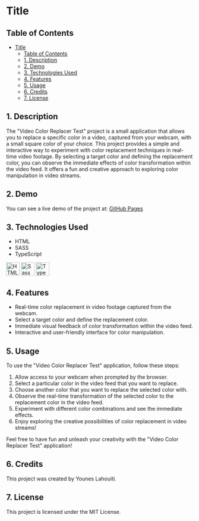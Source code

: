 # Title

## Table of Contents

- [Title](#title)
  - [Table of Contents](#table-of-contents)
  - [1. Description](#1-description)
  - [2. Demo](#2-demo)
  - [3. Technologies Used](#3-technologies-used)
  - [4. Features](#4-features)
  - [5. Usage](#5-usage)
  - [6. Credits](#6-credits)
  - [7. License](#7-license)

## 1. Description

The "Video Color Replacer Test" project is a small application that allows you to replace a specific color in a video, captured from your webcam, with a small square color of your choice. This project provides a simple and interactive way to experiment with color replacement techniques in real-time video footage. By selecting a target color and defining the replacement color, you can observe the immediate effects of color transformation within the video feed. It offers a fun and creative approach to exploring color manipulation in video streams.

## 2. Demo

You can see a live demo of the project at: [GitHub Pages](https://lephenix47.github.io/Video-canvas-test_Younes-Lahouiti/)

## 3. Technologies Used

- HTML
- SASS
- TypeScript

<a href="https://developer.mozilla.org/en-US/docs/Glossary/HTML5" target="_blank" rel="noreferrer" title="HTML5"><img src="https://raw.githubusercontent.com/danielcranney/readme-generator/main/public/icons/skills/html5-colored.svg" width="36" height="36" alt="HTML5" /></a>
<a href="https://sass-lang.com/" target="_blank" rel="noreferrer" title="SASS"><img src="https://raw.githubusercontent.com/danielcranney/readme-generator/main/public/icons/skills/sass-colored.svg" width="36" height="36" alt="Sass" /></a>
<a href="https://www.typescriptlang.org/" target="_blank" rel="noreferrer" title="TypeScript"><img src="https://raw.githubusercontent.com/danielcranney/readme-generator/main/public/icons/skills/typescript-colored.svg" width="36" height="36" alt="TypeScript" /></a>

## 4. Features

- Real-time color replacement in video footage captured from the webcam.
- Select a target color and define the replacement color.
- Immediate visual feedback of color transformation within the video feed.
- Interactive and user-friendly interface for color manipulation.

## 5. Usage

To use the "Video Color Replacer Test" application, follow these steps:

1. Allow access to your webcam when prompted by the browser.
2. Select a particular color in the video feed that you want to replace.
3. Choose another color that you want to replace the selected color with.
4. Observe the real-time transformation of the selected color to the replacement color in the video feed.
5. Experiment with different color combinations and see the immediate effects.
6. Enjoy exploring the creative possibilities of color replacement in video streams!

Feel free to have fun and unleash your creativity with the "Video Color Replacer Test" application!

## 6. Credits

This project was created by Younes Lahouiti.

## 7. License

This project is licensed under the MIT License.

